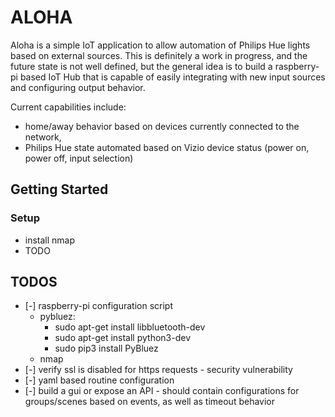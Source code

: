 # ALOHA
Aloha is a simple IoT application to allow automation of Philips Hue lights based on external sources. This is definitely a work in progress, and the future state is not well defined, but the general idea is to build a raspberry-pi based IoT Hub that is capable of easily integrating with new input sources and configuring output behavior.

 Current capabilities include:
- home/away behavior based on devices currently connected to the network, 
- Philips Hue state automated based on Vizio device status (power on, power off, input selection)


## Getting Started
### Setup
- install nmap
- TODO

## TODOS
- [-] raspberry-pi configuration script
    - pybluez: 
        - sudo apt-get install libbluetooth-dev
        - sudo apt-get install python3-dev
        - sudo pip3 install PyBluez
    - nmap
- [-] verify ssl is disabled for https requests - security vulnerability
- [-] yaml based routine configuration
- [-] build a gui or expose an API - should contain configurations for groups/scenes based on events, as well as timeout behavior

